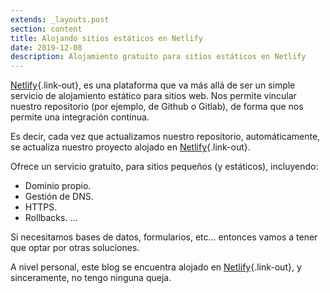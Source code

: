```yaml
---
extends: _layouts.post
section: content
title: Alojando sitios estáticos en Netlify
date: 2019-12-08
description: Alojamiento gratuito para sitios estáticos en Netlify 
---
```



[Netlify](https://www.netlify.com/){.link-out}, es una plataforma que va más allá de ser un simple servicio de alojamiento estático para sitios web. Nos permite vincular nuestro repositorio (por ejemplo, de Github o Gitlab), de forma que nos permite una integración continua. 

Es decir, cada vez que actualizamos nuestro repositorio, automáticamente, se actualiza nuestro proyecto alojado en [Netlify](https://www.netlify.com/){.link-out}.

Ofrece un servicio gratuito, para sitios pequeños (y estáticos), incluyendo:

* Dominio propio.
* Gestión de DNS.
* HTTPS.
* Rollbacks.
...

Si necesitamos bases de datos, formularios, etc... entonces vamos a tener que optar por otras soluciones.

A nivel personal, este blog se encuentra alojado en [Netlify](https://www.netlify.com/){.link-out}, y sinceramente, no tengo ninguna queja.
